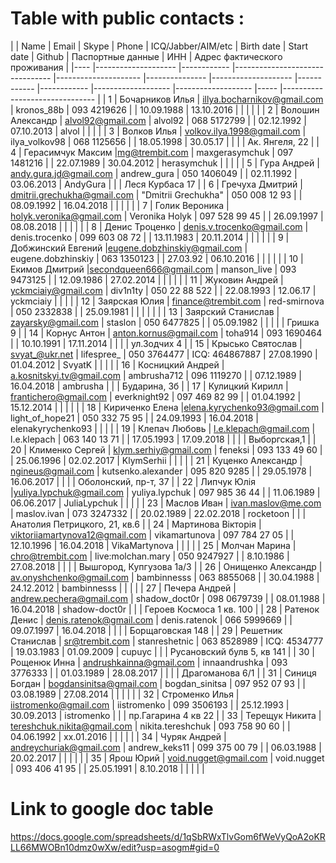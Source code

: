 <!-- TITLE: Contacts -->
<!-- SUBTITLE: A quick summary of Contacts -->

# Table with public contacts :
|    	| Name               	|  Email                          	| Skype               	| Phone         	| ICQ/Jabber/AIM/etc 	| Birth date 	| Start date 	| Github            	| Паспортные данные 	| ИНН 	| Адрес фактического проживания 	|
|----	|--------------------	|------------	|--------------------------------	|---------------------	|---------------	|--------------------	|------------	|------------	|-------------------	|-------------------	|-----	|-------------------------------	|
| 1  	| Бочарников Илья    	| illya.bocharnikov@gmail.com    	| kronos_88b          	| 093 4219626   	|                    	| 10.09.1988 	| 13.10.2016 	|                   	|                   	|     	|                               	|
| 2  	| Волошин Александр  	| alvol92@gmail.com              	| alvol92             	| 068 5172799   	|                    	| 02.12.1992 	| 07.10.2013 	| alvol             	|                   	|     	|                               	|
| 3  	| Волков Илья        	| volkov.ilya.1998@gmail.com     	| ilya_volkov98       	| 068 1125656   	|                    	| 18.05.1998 	| 30.05.17   	|                   	|                   	|     	| Ак. Янгеля, 22                	|
| 4  	| Герасимчук Максим  	|mg@trembit.com                 	| maxgerasymchuk      	| 097 1481216   	|                    	| 22.07.1989 	| 30.04.2012 	| herasymchuk       	|                   	|     	|                               	|
| 5  	| Гура Андрей        	| andy.gura.jd@gmail.com         	| andrew_gura         	| 050 1406049   	|                    	| 02.11.1992 	| 03.06.2013 	| AndyGura          	|                   	|     	| Леся Курбаса 17               	|
| 6  	| Гречуха Дмитрий    	| dmitrii.grechukha@gmail.com    	| "Dmitrii Grechukha" 	| 050 008 12 93 	|                    	| 08.09.1992 	| 16.04.2018 	|                   	|                   	|     	|                               	|
| 7  	| Голик Вероника     	| holyk.veronika@gmail.com       	| Veronika Holyk      	| 097 528 99 45 	|                    	| 26.09.1997 	| 08.08.2018 	|                   	|                   	|     	|                               	|
| 8  	| Денис Троценко     	| denis.v.trocenko@gmail.com     	| denis.trocenko      	| 099 603 08 72 	|                    	| 13.11.1983 	| 20.11.2014 	|                   	|                   	|     	|                               	|
| 9  	| Добжинский Евгений 	|eugene.dobzhinskiy@gmail.com   	| eugene.dobzhinskiy  	| 063 1350123   	|                    	| 27.03.92   	| 06.10.2016 	|                   	|                   	|     	|                               	|
| 10 	| Екимов Дмитрий     	|secondqueen666@gmail.com       	| manson_live         	| 093 9473125   	|                    	| 12.09.1986 	| 27.02.2014 	|                   	|                   	|     	|                               	|
| 11 	| Жуковин Андрей     	| yckmciaiy@gmail.com            	| div1n1ty            	| 050 22 88 522 	|                    	| 22.08.1993 	| 12.06.17   	| yckmciaiy         	|                   	|     	|                               	|
| 12 	| Заярская Юлия      	| finance@trembit.com            	| red-smirnova        	| 050 2332838   	|                    	| 25.09.1981 	|            	|                   	|                   	|     	|                               	|
| 13 	| Заярский Станислав 	| zayarsky@gmail.com             	| staslon             	| 050 6477825   	|                    	| 05.09.1982 	|            	|                   	|                   	|     	| Гришка 9                      	|
| 14 	| Корнус Антон       	| anton.kornus@gmail.com         	| toha914             	| 093 1690464   	|                    	| 10.10.1991 	| 17.11.2014 	|                   	|                   	|     	| ул.Зодчих 4                   	|
| 15 	| Крысько Святослав  	| svyat_@ukr.net                 	| lifespree_          	| 050 3764477   	| ICQ: 464867887     	| 27.08.1990 	| 01.04.2012 	| SvyatK            	|                   	|     	|                               	|
| 16 	| Косницкий Андрей   	|  a.kosnitskyi.tv@gmail.com      	| ambrusha712         	| 096 1119270   	|                    	| 07.12.1989 	| 16.04.2018 	| ambrusha          	|                   	|     	| Бударина, 3б                  	|
| 17 	| Кулицкий Кирилл    	| frantichero@gmail.com          	| everknight92        	| 097 469 82 99 	|                    	| 01.04.1992 	| 15.12.2014 	|                   	|                   	|     	|                               	|
| 18 	| Кириченко Елена    	 |elena.kyrychenko93@gmail.com   	| light_of_hope21     	| 050 332 75 95 	|                    	| 24.09.1993 	| 16.04.2018 	| elenakyrychenko93 	|                   	|     	|                               	|
| 19 	| Клепач Любовь      	| l.e.klepach@gmail.com          	| l.e.klepach         	| 063 140 13 71 	|                    	| 17.05.1993 	| 17.09.2018 	|                   	|                   	|     	| Выборгская,1                  	|
| 20 	| Клименко Сергей    	| klym.serhiy@gmail.com          	| feneksi             	| 093 133 49 60 	|                    	| 25.06.1996 	| 02.02.2017 	| KlymSerhii        	|                   	|     	|                               	|
| 21 	| Куценко Александр  	| ngineus@gmail.com              	| kutsenko.alexander  	| 095 820 9285  	|                    	| 29.05.1978 	| 16.06.2017 	|                   	|                   	|     	| Оболонский, пр-т, 37          	|
| 22 	| Липчук Юлія        	|yuliya.lypchuk@gmail.com       	| yuliya.lypchuk      	| 097 985 36 44 	|                    	| 11.06.1989 	| 06.06.2017 	| JuliaLypchuk      	|                   	|     	|                               	|
| 23 	| Маслов Иван        	| ivan.maslov@me.com             	| maslov.ivan         	| 073 3247332   	|                    	| 20.02.1989 	| 22.02.2018 	| rocketoon         	|                   	|     	| Анатолия Петрицкого, 21, кв.6 	|
| 24 	| Мартинова Вікторія 	| viktoriiamartynova12@gmail.com 	| vikamartunova       	| 097 784 27 05 	|                    	| 12.10.1996 	| 16.04.2018 	| VikaMartynova     	|                   	|     	|                               	|
| 25 	| Молчан Марина      	| chro@trembit.com               	| live:molchan.mary   	| 050 9247927   	|                    	| 8.10.1986  	| 27.08.2018 	|                   	|                   	|     	| Вышгород, Купгузова 1а/3      	|
| 26 	| Онищенко Александр 	|  av.onyshchenko@gmail.com       	| bambinnesss         	| 063 8855068   	|                    	| 30.04.1988 	| 24.12.2012 	| bambinnesss       	|                   	|     	|                               	|
| 27 	| Печера Андрей      	|  andrew.pechera@gmail.com       	| shadow_doct0r       	| 098 0679739   	|                    	| 08.01.1988 	| 16.04.2018 	| shadow-doct0r     	|                   	|     	| Героев Космоса 1 кв. 100      	|
| 28 	| Ратенок Денис      	| denis.ratenok@gmail.com        	| denis.ratenok       	| 066 5999669   	|                    	| 09.07.1997 	| 16.04.2018 	|                   	|                   	|     	| Борщаговская 148              	|
| 29 	| Решетник Станислав 	| sr@trembit.com                 	| stanreshetnic       	| 063 8528989   	| ICQ: 4534777       	| 19.03.1983 	| 01.09.2009 	| cupuyc            	|                   	|     	| Русановский булв 5, кв 141    	|
| 30 	| Рощенюк Инна       	| andrushkainna@gmail.com        	| innaandrushka       	| 093 3776333   	|                    	| 01.03.1989 	| 28.08.2017 	|                   	|                   	|     	| Драгоманова 6/1               	|
| 31 	| Синиця Богдан      	|  bogdansinitsa@gmail.com        	| bogdan_sinitsa      	| 097 952 07 93 	|                    	| 03.08.1989 	| 27.08.2014 	|                   	|                   	|     	|                               	|
| 32 	| Строменко Илья     	| iistromenko@gmail.com          	| iistromenko         	| 099 3506193   	|                    	| 25.12.1993 	| 30.09.2013 	| istromenko        	|                   	|     	| пр.Гагарина 4 кв 22           	|
| 33 	| Терещук Никита     	| tereshchuk.nikita@gmail.com    	| nikita.tereshchuk   	| 093 758 90 60 	|                    	| 04.06.1992 	| xx.01.2016 	|                   	|                   	|     	|                               	|
| 34 	| Чуряк Андрей       	|  andreychuriak@gmail.com        	| andrew_keks11       	| 099 375 00 79 	|                    	| 06.03.1988 	| 20.02.2017 	|                   	|                   	|     	|                               	|
| 35 	| Ярош Юрий          	| void.nugget@gmail.com          	| void.nugget         	| 093 406 41 95 	|                    	| 25.05.1991 	| 8.10.2018  	|                   	|                   	|     	|                               	|

# Link to google doc table
https://docs.google.com/spreadsheets/d/1qSbRWxTlvGom6fWeVyQoA2oKRLL66MWOBn10dmz0wXw/edit?usp=asogm#gid=0